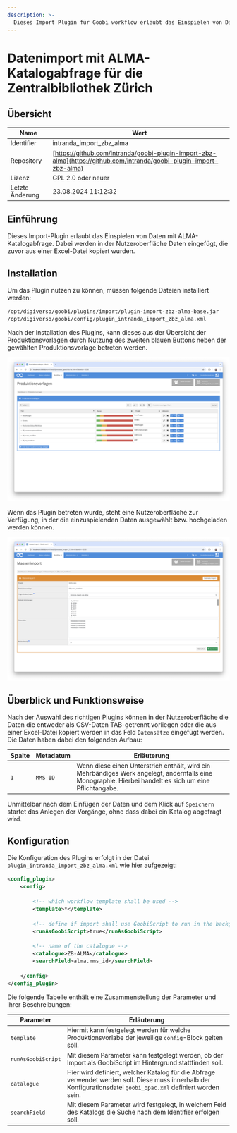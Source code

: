 ```yaml
---
description: >-
  Dieses Import Plugin für Goobi workflow erlaubt das Einspielen von Daten mit anschließender Katalogabfrage aus ALMA, wie es für die Zentralbibliothek Zürich benötigt wird.
---
```


# Datenimport mit ALMA-Katalogabfrage für die Zentralbibliothek Zürich

## Übersicht

Name                     | Wert
-------------------------|-----------
Identifier               | intranda_import_zbz_alma
Repository               | [https://github.com/intranda/goobi-plugin-import-zbz-alma](https://github.com/intranda/goobi-plugin-import-zbz-alma)
Lizenz              | GPL 2.0 oder neuer 
Letzte Änderung    | 23.08.2024 11:12:32


## Einführung
Dieses Import-Plugin erlaubt das Einspielen von Daten mit ALMA-Katalogabfrage. Dabei werden in der Nutzeroberfläche Daten eingefügt, die zuvor aus einer Excel-Datei kopiert wurden.

## Installation
Um das Plugin nutzen zu können, müssen folgende Dateien installiert werden:

```bash
/opt/digiverso/goobi/plugins/import/plugin-import-zbz-alma-base.jar
/opt/digiverso/goobi/config/plugin_intranda_import_zbz_alma.xml
```

Nach der Installation des Plugins, kann dieses aus der Übersicht der Produktionsvorlagen durch Nutzung des zweiten blauen Buttons neben der gewählten Produktionsvorlage betreten werden.

![Produktionsvorlage mit zusätzlichem blauen Button für den Massenimport](images/goobi-plugin-import-zbz-alma_screen1_de.png)

Wenn das Plugin betreten wurde, steht eine Nutzeroberfläche zur Verfügung, in der die einzuspielenden Daten ausgewählt bzw. hochgeladen werden können.

![Nutzeroberfläche des Import-Plugins](images/goobi-plugin-import-zbz-alma_screen2_de.png)


## Überblick und Funktionsweise
Nach der Auswahl des richtigen Plugins können in der Nutzeroberfläche die Daten die entweder als CSV-Daten TAB-getrennt vorliegen oder die aus einer Excel-Datei kopiert werden in das Feld `Datensätze` eingefügt werden. Die Daten haben dabei den folgenden Aufbau:

Spalte    | Metadatum       | Erläuterung
----------|-----------------|-------------------------
`1`       | `MMS-ID`        | Wenn diese einen Unterstrich enthält, wird ein Mehrbändiges Werk angelegt, andernfalls eine Monographie. Hierbei handelt es sich um eine Pflichtangabe.

Unmittelbar nach dem Einfügen der Daten und dem Klick auf `Speichern` startet das Anlegen der Vorgänge, ohne dass dabei ein Katalog abgefragt wird.


## Konfiguration
Die Konfiguration des Plugins erfolgt in der Datei `plugin_intranda_import_zbz_alma.xml` wie hier aufgezeigt:

```xml
<config_plugin>
	<config>

		<!-- which workflow template shall be used -->
		<template>*</template>

		<!-- define if import shall use GoobiScript to run in the background -->
		<runAsGoobiScript>true</runAsGoobiScript>
		
		<!-- name of the catalogue -->
		<catalogue>ZB-ALMA</catalogue>
		<searchField>alma.mms_id</searchField>

	</config>
</config_plugin>

```

Die folgende Tabelle enthält eine Zusammenstellung der Parameter und ihrer Beschreibungen:

Parameter               | Erläuterung
------------------------|------------------------------------
`template`              | Hiermit kann festgelegt werden für welche Produktionsvorlabe der jeweilige `config`-Block gelten soll. 
`runAsGoobiScript`      | Mit diesem Parameter kann festgelegt werden, ob der Import als GoobiScript im Hintergrund stattfinden soll.
`catalogue`             | Hier wird definiert, welcher Katalog für die Abfrage verwendet werden soll. Diese muss innerhalb der Konfigurationsdatei `goobi_opac.xml` definiert worden sein.
`searchField`           | Mit diesem Parameter wird festgelegt, in welchem Feld des Katalogs die Suche nach dem Identifier erfolgen soll.